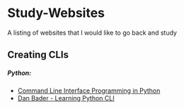 # Study-Websites
A listing of websites that I would like to go back and study


## Creating CLIs
##### Python:
  * [Command Line Interface Programming in Python](https://www.geeksforgeeks.org/command-line-interface-programming-python/)
  * [Dan Bader - Learning Python CLI](https://dbader.org/blog/python-commandline-tools-with-click)
